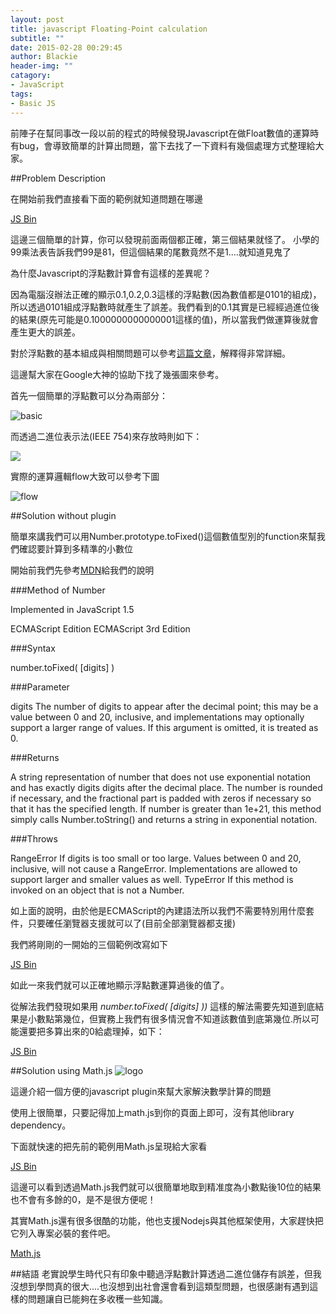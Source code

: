 ```yaml
---
layout: post
title: javascript Floating-Point calculation
subtitle: ""
date: 2015-02-28 00:29:45
author: Blackie
header-img: ""
catagory:
- JavaScript
tags: 
- Basic JS
---
```


<!-- More -->

前陣子在幫同事改一段以前的程式的時候發現Javascript在做Float數值的運算時有bug，會導致簡單的計算出問題，當下去找了一下資料有幾個處理方式整理給大家。

##Problem Description

在開始前我們直接看下面的範例就知道問題在哪邊

<a class="jsbin-embed" href="http://jsbin.com/joqutu/1/embed?js,console">JS Bin</a><script src="http://static.jsbin.com/js/embed.js"></script>

這邊三個簡單的計算，你可以發現前面兩個都正確，第三個結果就怪了。
小學的99乘法表告訴我們99是81，但這個結果的尾數竟然不是1....就知道見鬼了

為什麼Javascript的浮點數計算會有這樣的差異呢？

因為電腦沒辦法正確的顯示0.1,0.2,0.3這樣的浮點數(因為數值都是0101的組成)，所以透過0101組成浮點數時就產生了誤差。我們看到的0.1其實是已經經過進位後的結果(原先可能是0.1000000000000001這樣的值)，所以當我們做運算後就會產生更大的誤差。

對於浮點數的基本組成與相關問題可以參考[這篇文章](http://floating-point-gui.de/)，解釋得非常詳細。

這邊幫大家在Google大神的協助下找了幾張圖來參考。

首先一個簡單的浮點數可以分為兩部分：

![basic](http://upload.wikimedia.org/wikipedia/commons/thumb/4/4d/Float_mantissa_exponent.png/200px-Float_mantissa_exponent.png)

而透過二進位表示法(IEEE 754)來存放時則如下：

![](http://lidia-js.kis.p.lodz.pl/ITCS/images/iee.png)

實際的運算邏輯flow大致可以參考下圖

![flow](http://fourier.eng.hmc.edu/e85_old/lectures/figures/flp_addsub_block.gif)

##Solution without plugin

簡單來講我們可以用Number.prototype.toFixed()這個數值型別的function來幫我們確認要計算到多精準的小數位

開始前我們先參考[MDN](https://developer.mozilla.org/en-US/docs/Web/JavaScript/Reference/Global_Objects/Number/toFixed)給我們的說明

###Method of Number

Implemented in JavaScript 1.5

ECMAScript Edition ECMAScript 3rd Edition

###Syntax

number.toFixed( [digits] )

###Parameter

digits The number of digits to appear after the decimal point; this may be a value between 0 and 20, inclusive, and implementations may optionally support a larger range of values. If this argument is omitted, it is treated as 0.

###Returns

A string representation of number that does not use exponential notation and has exactly digits digits after the decimal place. The number is rounded if necessary, and the fractional part is padded with zeros if necessary so that it has the specified length. If number is greater than 1e+21, this method simply calls Number.toString() and returns a string in exponential notation.

###Throws

RangeError If digits is too small or too large. Values between 0 and 20, inclusive, will not cause a RangeError. Implementations are allowed to support larger and smaller values as well. TypeError If this method is invoked on an object that is not a Number.

如上面的說明，由於他是ECMAScript的內建語法所以我們不需要特別用什麼套件，只要確任瀏覽器支援就可以了(目前全部瀏覽器都支援)

我們將剛剛的一開始的三個範例改寫如下

<a class="jsbin-embed" href="http://jsbin.com/recati/2/embed?js,console">JS Bin</a><script src="http://static.jsbin.com/js/embed.js"></script>

如此一來我們就可以正確地顯示浮點數運算過後的值了。

從解法我們發現如果用 *number.toFixed( [digits] ))* 這樣的解法需要先知道到底結果是小數點第幾位，但實務上我們有很多情況會不知道該數值到底第幾位.所以可能還要把多算出來的0給處理掉，如下：

<a class="jsbin-embed" href="http://jsbin.com/jetizu/1/embed?js,console">JS Bin</a><script src="http://static.jsbin.com/js/embed.js"></script>

##Solution using Math.js
![logo](https://dl.dropboxusercontent.com/u/20925528/%E6%8A%80%E8%A1%93Blog/blogs/20150227/logo.png)

這邊介紹一個方便的javascript plugin來幫大家解決數學計算的問題

使用上很簡單，只要記得加上math.js到你的頁面上即可，沒有其他library dependency。

下面就快速的把先前的範例用Math.js呈現給大家看

<a class="jsbin-embed" href="http://jsbin.com/tagili/2/embed?html,js,console">JS Bin</a><script src="http://static.jsbin.com/js/embed.js"></script>

這邊可以看到透過Math.js我們就可以很簡單地取到精准度為小數點後10位的結果也不會有多餘的0，是不是很方便呢！

其實Math.js還有很多很酷的功能，他也支援Nodejs與其他框架使用，大家趕快把它列入專案必裝的套件吧。

[Math.js](http://mathjs.org/)

##結語
老實說學生時代只有印象中聽過浮點數計算透過二進位儲存有誤差，但我沒想到學問真的很大....也沒想到出社會還會看到這類型問題，也很感謝有遇到這樣的問題讓自已能夠在多收穫一些知識。

